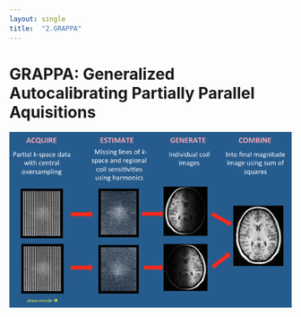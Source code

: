 ```yaml
---
layout: single
title:  "2.GRAPPA"
---
```


# GRAPPA: Generalized Autocalibrating Partially Parallel Aquisitions



![GRAPPA01](../images/2023-03-29-GRAPPA/GRAPPA01.png)
